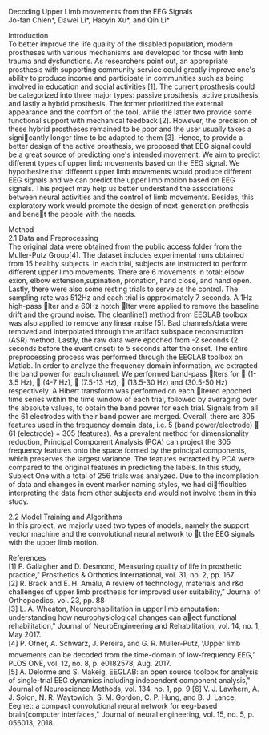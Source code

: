 Decoding Upper Limb movements from the EEG Signals<br>
Jo-fan Chien*, Dawei Li*, Haoyin Xu*, and Qin Li*

Introduction<br>
To better improve the life quality of the disabled population, modern prostheses with various mechanisms
are developed for those with limb trauma and dysfunctions. As researchers point out, an appropriate prosthesis
with supporting community service could greatly improve one's ability to produce income and participate
in communities such as being involved in education and social activities [1]. The current prosthesis could be
categorized into three major types: passive prosthesis, active prosthesis, and lastly a hybrid prosthesis. The
former prioritized the external appearance and the comfort of the tool, while the latter two provide some
functional support with mechanical feedback [2]. However, the precision of these hybrid prostheses remained
to be poor and the user usually takes a signicantly longer time to be adapted to them [3]. Hence, to provide
a better design of the active prosthesis, we proposed that EEG signal could be a great source of predicting
one's intended movement. We aim to predict different types of upper limb movements based on the EEG
signal. We hypothesize that different upper limb movements would produce different EEG signals and we
can predict the upper limb motion based on EEG signals. This project may help us better understand the
associations between neural activities and the control of limb movements. Besides, this exploratory work
would promote the design of next-generation prothesis and benet the people with the needs.

Method<br>
2.1 Data and Preprocessing<br>
The original data were obtained from the public access folder from the Muller-Putz Group[4]. The
dataset includes experimental runs obtained from 15 healthy subjects. In each trial, subjects are instructed
to perform different upper limb movements. There are 6 movements in total: elbow exion, elbow extension,supination, pronation, hand close, and hand open. Lastly, there were also some resting trials to serve as the control. The sampling rate was 512Hz and each trial is approximately 7 seconds.
A 1Hz high-pass lter and a 60Hz notch lter were applied to remove the baseline drift and the ground
noise. The cleanline() method from EEGLAB toolbox was also applied to remove any linear noise [5]. Bad
channels/data were removed and interpolated through the artifact subspace reconstruction (ASR) method.
Lastly, the raw data were epoched from -2 seconds (2 seconds before the event onset) to 5 seconds after the
onset. The entire preprocessing process was performed through the EEGLAB toolbox on Matlab.
In order to analyze the frequency domain information, we extracted the band power for each channel.
We performed band-pass lters for  (1-3.5 Hz),  (4-7 Hz),  (7.5-13 Hz),  (13.5-30 Hz) and 
 (30.5-50
Hz) respectively. A Hibert transform was performed on each ltered epoched time series within the time
window of each trial, followed by averaging over the absolute values, to obtain the band power for each trial.
Signals from all the 61 electrodes with their band power are merged. Overall, there are 305 features used in
the frequency domain data, i.e. 5 (band power/electrode)  61 (electrode) = 305 (features).
As a prevalent method for dimensionality reduction, Principal Component Analysis (PCA) can project
the 305 frequency features onto the space formed by the principal components, which preserves the largest
variance. The features extracted by PCA were compared to the original features in predicting the labels.
In this study, Subject One with a total of 256 trials was analyzed. Due to the incompletion of data and
changes in event marker naming styles, we had difficulties interpreting the data from other subjects and
would not involve them in this study.

2.2 Model Training and Algorithms<br>
In this project, we majorly used two types of models, namely the support vector machine and the
convolutional neural network to t the EEG signals with the upper limb motion.

References<br>
[1] P. Gallagher and D. Desmond, Measuring quality of life in prosthetic practice," Prosthetics
& Orthotics International, vol. 31, no. 2, pp. 167<br>
[2] R. Brack and E. H. Amalu, A review of technology, materials and r&d challenges of upper limb
prosthesis for improved user suitability," Journal of Orthopaedics, vol. 23, pp. 88<br>
[3] L. A. Wheaton, Neurorehabilitation in upper limb amputation: understanding how neurophysiological
changes can aect functional rehabilitation," Journal of NeuroEngineering and Rehabilitation, vol. 14,
no. 1, May 2017.<br>
[4] P. Ofner, A. Schwarz, J. Pereira, and G. R. Muller-Putz, \Upper limb movements can be decoded from
the time-domain of low-frequency EEG," PLOS ONE, vol. 12, no. 8, p. e0182578, Aug. 2017. <br>
[5] A. Delorme and S. Makeig, EEGLAB: an open source toolbox for analysis of single-trial EEG dynamics
including independent component analysis," Journal of Neuroscience Methods, vol. 134, no. 1, pp. 9
[6] V. J. Lawhern, A. J. Solon, N. R. Waytowich, S. M. Gordon, C. P. Hung, and B. J. Lance, Eegnet:
a compact convolutional neural network for eeg-based brain{computer interfaces," Journal of neural
engineering, vol. 15, no. 5, p. 056013, 2018.<br>
